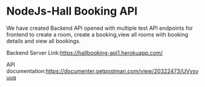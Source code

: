 # NodeJs-Hall Booking API

We have created Backend API opened with multiple test API endpoints for frontend to create a room, create a booking,view all rooms with booking details and view all bookings.

Backend Server Link:https://hallbooking-api1.herokuapp.com/

API documentation:https://documenter.getpostman.com/view/20322473/UVysvuuq
